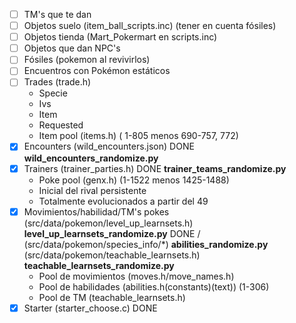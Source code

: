 - [ ] TM's que te dan
- [ ] Objetos suelo (item_ball_scripts.inc) (tener en cuenta fósiles)
- [ ] Objetos tienda (Mart_Pokermart en scripts.inc)
- [ ] Objetos que dan NPC's
- [ ] Fósiles (pokemon al revivirlos)
- [ ] Encuentros con Pokémon estáticos
- [ ] Trades (trade.h)
    - Specie
    - Ivs
    - Item
    - Requested
  - Item pool (items.h) ( 1-805 menos 690-757, 772)
- [X] Encounters (wild_encounters.json) DONE **wild_encounters_randomize.py**
- [X] Trainers (trainer_parties.h) DONE **trainer_teams_randomize.py**
  - Poke pool (genx.h) (1-1522 menos 1425-1488) 
  - Inicial del rival persistente
  - Totalmente evolucionados a partir del 49
- [X] Movimientos/habilidad/TM's pokes (src/data/pokemon/level_up_learnsets.h) **level_up_learnsets_randomize.py** DONE / (src/data/pokemon/species_info/*) **abilities_randomize.py** (src/data/pokemon/teachable_learnsets.h) **teachable_learnsets_randomize.py**
  - Pool de movimientos (moves.h/move_names.h) 
  - Pool de habilidades (abilities.h(constants)(text)) (1-306)
  - Pool de TM (teachable_learnsets.h) 
- [X] Starter (starter_choose.c) DONE
